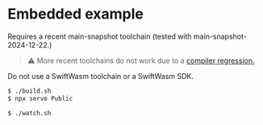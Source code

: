 # Embedded example

Requires a recent main-snapshot toolchain (tested with main-snapshot-2024-12-22.)

> ⚠️ More recent toolchains do not work due to a [compiler regression.](https://github.com/swiftlang/swift/issues/80430)

Do not use a SwiftWasm toolchain or a SwiftWasm SDK.

```sh
$ ./build.sh
$ npx serve Public
```

```sh
$ ./watch.sh
```
